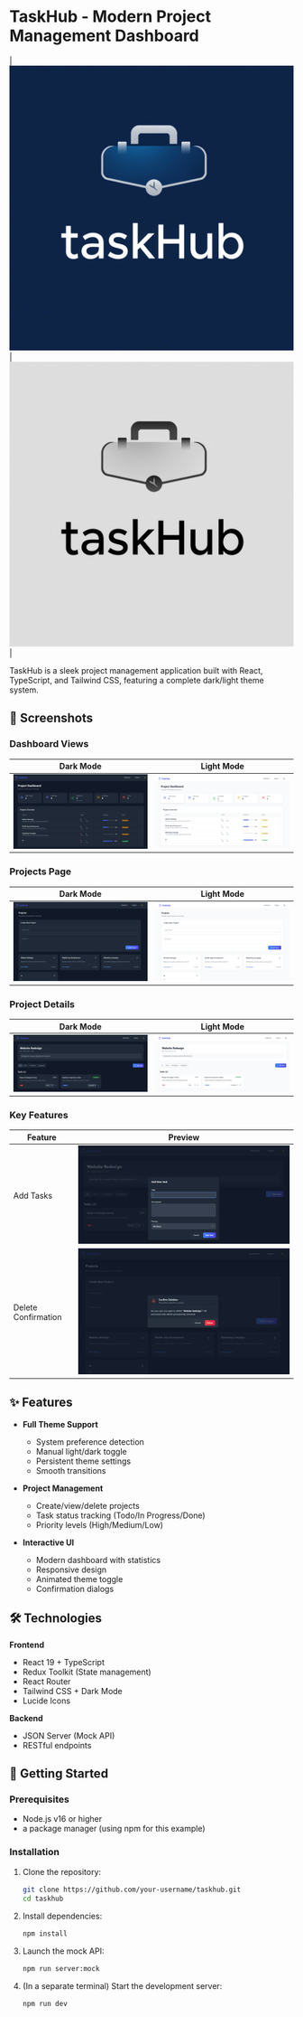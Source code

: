 # TaskHub - Modern Project Management Dashboard

| ![TaskHub Logo](./src/assets/logo.png) | ![TaskHub Logo light](./src/assets/logo_light.png) | 

TaskHub is a sleek project management application built with React, TypeScript, and Tailwind CSS, featuring a complete dark/light theme system.

## 📱 Screenshots

### Dashboard Views
| Dark Mode | Light Mode |
|-----------|------------|
| ![Dashboard Dark](./src/assets/Dashboard.png) | ![Dashboard Light](./src/assets/Dashboard_light.png) |

### Projects Page
| Dark Mode | Light Mode |
|-----------|------------|
| ![Projects Dark](./src/assets/ProjectsPage.png) | ![Projects Light](./src/assets/ProjectsPage_light.png) |

### Project Details
| Dark Mode | Light Mode |
|-----------|------------|
| ![Details Dark](./src/assets/ProjectDetailsPage.png) | ![Details Light](./src/assets/ProjectDetailsPage_light.png) |

### Key Features
| Feature | Preview |
|---------|---------|
| Add Tasks | ![Add Task](./src/assets/AddTask.png) |
| Delete Confirmation | ![Delete Modal](./src/assets/DeleteConfirmation.png) |

## ✨ Features

- **Full Theme Support**
  - System preference detection
  - Manual light/dark toggle
  - Persistent theme settings
  - Smooth transitions

- **Project Management**
  - Create/view/delete projects
  - Task status tracking (Todo/In Progress/Done)
  - Priority levels (High/Medium/Low)

- **Interactive UI**
  - Modern dashboard with statistics
  - Responsive design
  - Animated theme toggle
  - Confirmation dialogs

## 🛠️ Technologies

**Frontend**
- React 19 + TypeScript
- Redux Toolkit (State management)
- React Router 
- Tailwind CSS + Dark Mode
- Lucide Icons

**Backend**
- JSON Server (Mock API)
- RESTful endpoints

## 🚀 Getting Started

### Prerequisites
- Node.js v16 or higher
- a package manager (using npm for this example)

### Installation
1. Clone the repository:
   ```bash
   git clone https://github.com/your-username/taskhub.git
   cd taskhub
   ```

2. Install dependencies:
    ```bash
    npm install
    ```

3. Launch the mock API:
    ```bash
    npm run server:mock
    ```

4. (In a separate terminal) Start the development server:
    ```bash
    npm run dev
    ```